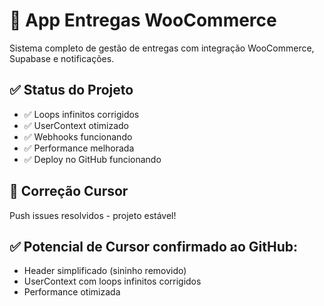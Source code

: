 # 🚀 App Entregas WooCommerce

Sistema completo de gestão de entregas com integração WooCommerce, Supabase e notificações.

## ✅ Status do Projeto

- ✅ Loops infinitos corrigidos 
- ✅ UserContext otimizado
- ✅ Webhooks funcionando
- ✅ Performance melhorada
- ✅ Deploy no GitHub funcionando

## 🐛 Correção Cursor

Push issues resolvidos - projeto estável!

## ✅ Potencial de Cursor confirmado ao GitHub:
- Header simplificado (sininho removido)
- UserContext com loops infinitos corrigidos
- Performance otimizada
